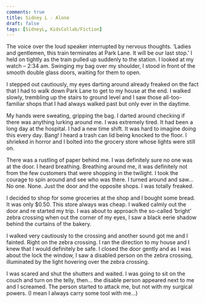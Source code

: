 ```yaml
---
comments: true
title: Sidney L - Alone
draft: false
tags: [SidneyL, KidsCollab/Fiction]
---
```


The voice over the loud speaker interrupted by nervous thoughts. ‘Ladies and gentlemen, this train terminates at Park Lane. It will be our last stop.’ I held on tightly as the train pulled up suddenly to the station. I looked at my watch – 2:34 am. Swinging my bag over my shoulder, I stood in front of the smooth double glass doors, waiting for them to open.

I stepped out cautiously, my eyes darting around already freaked on the fact that I had to walk down Park Lane to get to my house at the end. I walked slowly, trembling up the stairs to ground level and I saw those all-too-familiar shops that I had always walked past but only ever in the daytime.

My hands were sweating, gripping the bag. I darted around checking if there was anything lurking around me. I was extremely tired. It had been a long day at the hospital. I had a new time shift. It was hard to imagine doing this every day. Bang! I heard a trash can lid being knocked to the floor. I shrieked in horror and I bolted into the grocery store whose lights were still on.

There was a rustling of paper behind me. I was definitely sure no one was at the door. I heard breathing. Breathing around me, it was definitely not from the few customers that were shopping in the twilight. I took the courage to spin around and see who was there. I turned around and saw… No one. None. Just the door and the opposite shops. I was totally freaked.

I decided to shop for some groceries at the shop and I bought some bread. It was only $0.50. This store always was cheap. I walked calmly out the door and re started my trip. I was about to approach the so-called ‘bright’ zebra crossing when out the corner of my eyes, I saw a black eerie shadow behind the curtains of the bakery.

I walked very cautiously to the crossing and another sound got me and I fainted. Right on the zebra crossing. I ran the direction to my house and I knew that I would definitely be safe. I closed the door gently and as I was about the lock the window, I saw a disabled person on the zebra crossing, illuminated by the light hovering over the zebra crossing.

I was scared and shut the shutters and waited. I was going to sit on the couch and turn on the telly, then… the disable person appeared next to me and I screamed. The person started to attack me, but not with my surgical powers. (I mean I always carry some tool with me…)
